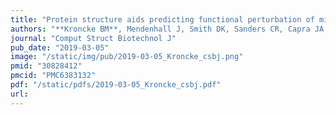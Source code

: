 ```yaml
---
title: "Protein structure aids predicting functional perturbation of missense variants in SCN5A and KCNQ1"
authors: "**Kroncke BM**, Mendenhall J, Smith DK, Sanders CR, Capra JA, George AL, Blume JD, Meiler J, Roden DM."
journal: "Comput Struct Biotechnol J"
pub_date: "2019-03-05"
image: "/static/img/pub/2019-03-05_Kroncke_csbj.png"
pmid: "30828412"
pmcid: "PMC6383132"
pdf: "/static/pdfs/2019-03-05_Kroncke_csbj.pdf"
url: 
---
```

